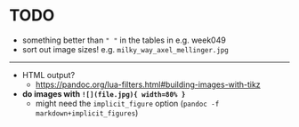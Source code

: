 # TODO

- something better than `" "` in the tables in e.g. week049
- sort out image sizes! e.g. `milky_way_axel_mellinger.jpg`

---

- HTML output?
    + https://pandoc.org/lua-filters.html#building-images-with-tikz
- **do images with `![](file.jpg){ width=80% }`**
    + might need the `implicit_figure` option (`pandoc -f markdown+implicit_figures`)